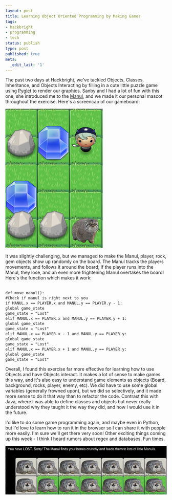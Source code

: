 ```yaml
---
layout: post
title: Learning Object Oriented Programming by Making Games
tags:
- hackbright
- programming
- tech
status: publish
type: post
published: true
meta:
  _edit_last: '1'
---
```

The past two days at Hackbright, we've tackled Objects, Classes, Inheritance, and Objects Interacting by filling in a cute little puzzle game using <a href="http://www.pyglet.org/index.html">Pyglet</a> to render our graphics. Sanby and I had a lot of fun with this one; she introduced me to the <a title="Manul" href="http://en.wikipedia.org/wiki/Pallas's_cat">Manul</a>, and we made it our personal mascot throughout the exercise. Here's a screencap of our gameboard:  

![Alt manul-girl](/images/manul-game-girl.png)

It was slightly challenging, but we managed to make the Manul, player, rock, gem objects show up randomly on the board. The Manul tracks the players movements, and follows it around the board; if the player runs into the Manul, they lose, and an even more frightening Manul overtakes the board! Here's the function which makes it work:
<pre><code>
def move_manul():
&#35;Check if manul is right next to you
if MANUL.x == PLAYER.x and MANUL.y == PLAYER.y - 1:
global game_state
game_state = "Lost"
elif MANUL.x == PLAYER.x and MANUL.y == PLAYER.y + 1:
global game_state
game_state = "Lost"
elif MANUL.x == PLAYER.x - 1 and MANUL.y == PLAYER.y:
global game_state
game_state = "Lost"
elif MANUL.x == PLAYER.x + 1 and MANUL.y == PLAYER.y:
global game_state
game_state = "Lost"
</code></pre>
Overall, I found this exercise far more effective for learning how to use Objects and have Objects interact. It makes a lot of sense to make games this way, and it's also easy to understand game elements as objects (Board, background, rocks, player, enemy, etc). We did have to use some global variables (generally frowned upon), but we did so selectively, and it made more sense to do it that way than to refactor the code. Contrast this with Java, where I was able to define classes and objects but never really understood why they taught it the way they did, and how I would use it in the future.

I'd like to do some game programming again, and maybe even in Python, but I'd love to learn how to run it in the browser so I can share it with people more easily. I'm sure we'll get there very soon! Other exciting things coming up this week - I think I heard rumors about regex and databases. Fun times.  

![Alt crunchy](/images/crunchy-bones.png)

